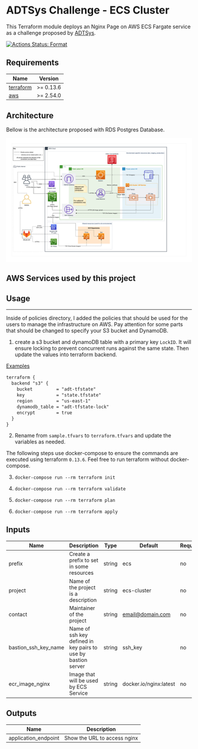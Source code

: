 # ADTSys Challenge - ECS Cluster
This Terraform module deploys an Nginx Page on AWS ECS Fargate service as a challenge proposed by [ADTSys](https://www.adtsys.com.br/).

[![Actions Status: Format](https://github.com/juliosaraiva/adt-terraform-ecs/workflows/Terraform/badge.svg)](https://github.com/juliosaraiva/adt-terraform-ecs/actions?query=workflow%3A"Terraform")


<!-- BEGINNING OF PRE-COMMIT-TERRAFORM DOCS HOOK -->
## Requirements

| Name | Version |
|------|---------|
| <a name="requirement_terraform"></a> [terraform](#requirement\_terraform) | >= 0.13.6 |
| <a name="requirement_aws"></a> [aws](#requirement\_aws) | >= 2.54.0 |

## Architecture
Bellow is the architecture proposed with RDS Postgres Database.

![Architecture](images/Architecture-V3.png)

## AWS Services used by this project

## Usage
---
Inside of policies directory, I added the policies that should be used for the users to manage the infrastructure on AWS. Pay attention for some parts that should be changed to specify your S3 bucket and DynamoDB.

1. create a s3 bucket and dynamoDB table with a primary key `LockID`. It will ensure locking to prevent concurrent runs against the same state. Then update the values into terraform backend.

[Examples](https://www.terraform.io/docs/language/settings/backends/s3.html#example-configuration)

```
terraform {
  backend "s3" {
    bucket         = "adt-tfstate"
    key            = "state.tfstate"
    region         = "us-east-1"
    dynamodb_table = "adt-tfstate-lock"
    encrypt        = true
  }
}
```

2. Rename from `sample.tfvars` to `terraform.tfvars` and update the variables as needed.

The following steps use docker-compose to ensure the commands are executed using terraform `0.13.6`. Feel free to run terraform without docker-compose.

3. `docker-compose run --rm terraform init`

4. `docker-compose run --rm terraform validate`

5. `docker-compose run --rm terraform plan`

6. `docker-compose run --rm terraform apply`

## Inputs
|Name|Description|Type|Default|Required|
|----|-----------|----|-------|--------|
|prefix|Create a prefix to set in some resources|string|ecs|no|
|project|Name of the project is a description|string|ecs-cluster|no|
|contact|Maintainer of the project|string|email@domain.com|no|
|bastion_ssh_key_name|Name of ssh key defined in key pairs to use by bastion server|string|ssh_key|no|
|ecr_image_nginx|Image that will be used by ECS Service|string|docker.io/nginx:latest|no|

## Outputs
|Name|Description|
|----|-----------|
|application_endpoint|Show the URL to access nginx|
